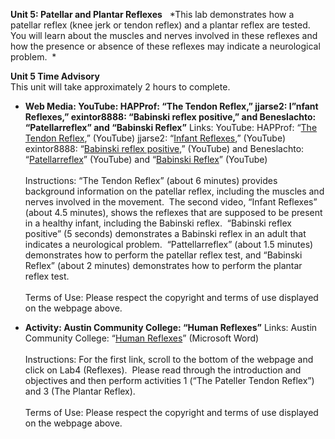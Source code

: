 **Unit 5: Patellar and Plantar Reflexes** <span id="5"></span> 
*This lab demonstrates how a patellar reflex (knee jerk or tendon
reflex) and a plantar reflex are tested.  You will learn about the
muscles and nerves involved in these reflexes and how the presence or
absence of these reflexes may indicate a neurological problem.  *

**Unit 5 Time Advisory**  
This unit will take approximately 2 hours to complete.

-   **Web Media: YouTube: HAPProf: “The Tendon Reflex,” jjarse2: I”nfant
    Reflexes,” exintor8888: “Babinski reflex positive,” and Beneslachto:
    “Patellarreflex” and “Babinski Reflex”**
    Links: YouTube: HAPProf: “[The Tendon
    Reflex](http://www.youtube.com/watch?v=lT9XhORYHJ8&feature=related),”
    (YouTube) jjarse2: “[Infant
    Reflexes](http://www.youtube.com/watch?v=rjnQhno3LA4&feature=related),”
    (YouTube) exintor8888: “[Babinski reflex
    positive](http://www.youtube.com/watch?v=JrTBKltaUFc&feature=related),”
    (YouTube) and Beneslachto:
    “[Patellarreflex](http://www.youtube.com/watch?v=qpw31bvoLpg)”
    (YouTube) and “[Babinski
    Reflex](http://www.youtube.com/watch?v=kOq5Np0eZ6A&feature=related)”
    (YouTube)  
        
     Instructions: “The Tendon Reflex” (about 6 minutes) provides
    background information on the patellar reflex, including the muscles
    and nerves involved in the movement.  The second video, “Infant
    Reflexes” (about 4.5 minutes), shows the reflexes that are supposed
    to be present in a healthy infant, including the Babinski reflex. 
    “Babinski reflex positive” (5 seconds) demonstrates a Babinski
    reflex in an adult that indicates a neurological problem. 
    “Pattellarreflex” (about 1.5 minutes) demonstrates how to perform
    the patellar reflex test, and “Babinski Reflex” (about 2 minutes)
    demonstrates how to perform the plantar reflex test.   
        
     Terms of Use: Please respect the copyright and terms of use
    displayed on the webpage above.

-   **Activity: Austin Community College: “Human Reflexes”**
    Links: Austin Community College: “[Human
    Reflexes](http://www.austincc.edu/cwayne/Physio.htm)” (Microsoft
    Word)   
        
     Instructions: For the first link, scroll to the bottom of the
    webpage and click on Lab4 (Reflexes).  Please read through the
    introduction and objectives and then perform activities 1 (“The
    Pateller Tendon Reflex”) and 3 (The Plantar Reflex).    
        
     Terms of Use: Please respect the copyright and terms of use
    displayed on the webpage above.


